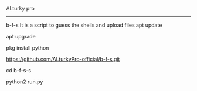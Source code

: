 ALturky pro
___________
b-f-s It is a script to guess the shells and upload files
apt update

apt upgrade

pkg install python

https://github.com/ALturkyPro-official/b-f-s.git

cd b-f-s-s

python2 run.py
  
  

